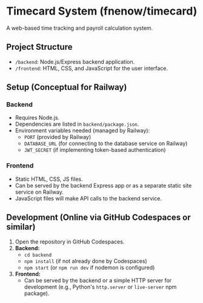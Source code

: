 # Timecard System (fnenow/timecard)

A web-based time tracking and payroll calculation system.

## Project Structure

-   `/backend`: Node.js/Express backend application.
-   `/frontend`: HTML, CSS, and JavaScript for the user interface.

## Setup (Conceptual for Railway)

### Backend

-   Requires Node.js.
-   Dependencies are listed in `backend/package.json`.
-   Environment variables needed (managed by Railway):
    -   `PORT` (provided by Railway)
    -   `DATABASE_URL` (for connecting to the database service on Railway)
    -   `JWT_SECRET` (if implementing token-based authentication)

### Frontend

-   Static HTML, CSS, JS files.
-   Can be served by the backend Express app or as a separate static site service on Railway.
-   JavaScript files will make API calls to the backend service.

## Development (Online via GitHub Codespaces or similar)

1.  Open the repository in GitHub Codespaces.
2.  **Backend:**
    -   `cd backend`
    -   `npm install` (if not already done by Codespaces)
    -   `npm start` (or `npm run dev` if nodemon is configured)
3.  **Frontend:**
    -   Can be served by the backend or a simple HTTP server for development (e.g., Python's `http.server` or `live-server` npm package).